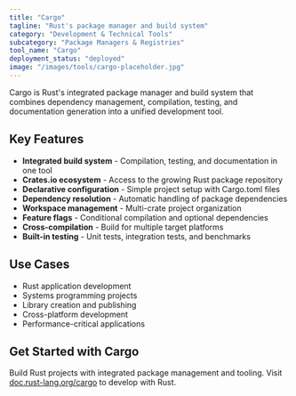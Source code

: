 ```yaml
---
title: "Cargo"
tagline: "Rust's package manager and build system"
category: "Development & Technical Tools"
subcategory: "Package Managers & Registries"
tool_name: "Cargo"
deployment_status: "deployed"
image: "/images/tools/cargo-placeholder.jpg"
---
```

Cargo is Rust's integrated package manager and build system that combines dependency management, compilation, testing, and documentation generation into a unified development tool.

## Key Features

- **Integrated build system** - Compilation, testing, and documentation in one tool
- **Crates.io ecosystem** - Access to the growing Rust package repository
- **Declarative configuration** - Simple project setup with Cargo.toml files
- **Dependency resolution** - Automatic handling of package dependencies
- **Workspace management** - Multi-crate project organization
- **Feature flags** - Conditional compilation and optional dependencies
- **Cross-compilation** - Build for multiple target platforms
- **Built-in testing** - Unit tests, integration tests, and benchmarks

## Use Cases

- Rust application development
- Systems programming projects
- Library creation and publishing
- Cross-platform development
- Performance-critical applications

## Get Started with Cargo

Build Rust projects with integrated package management and tooling. Visit [doc.rust-lang.org/cargo](https://doc.rust-lang.org/cargo) to develop with Rust.